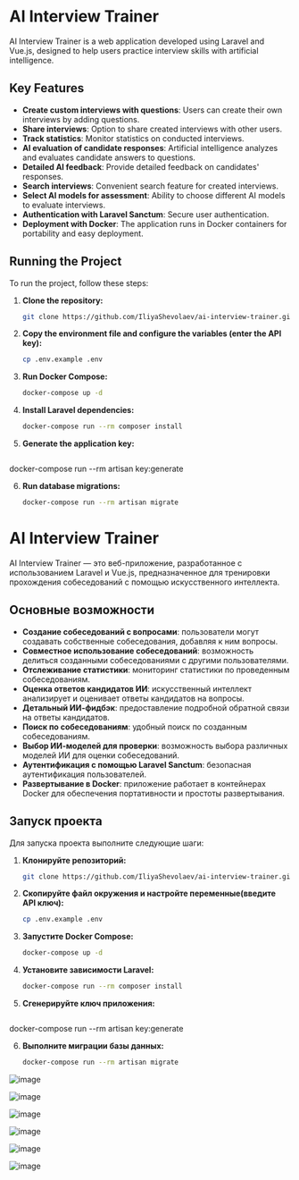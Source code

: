 # AI Interview Trainer

AI Interview Trainer is a web application developed using Laravel and Vue.js, designed to help users practice interview skills with artificial intelligence.

## Key Features

- **Create custom interviews with questions**: Users can create their own interviews by adding questions.
- **Share interviews**: Option to share created interviews with other users.
- **Track statistics**: Monitor statistics on conducted interviews.
- **AI evaluation of candidate responses**: Artificial intelligence analyzes and evaluates candidate answers to questions.
- **Detailed AI feedback**: Provide detailed feedback on candidates' responses.
- **Search interviews**: Convenient search feature for created interviews.
- **Select AI models for assessment**: Ability to choose different AI models to evaluate interviews.
- **Authentication with Laravel Sanctum**: Secure user authentication.
- **Deployment with Docker**: The application runs in Docker containers for portability and easy deployment.

## Running the Project

To run the project, follow these steps:

1. **Clone the repository:**

   ```bash
   git clone https://github.com/IliyaShevolaev/ai-interview-trainer.git

2. **Copy the environment file and configure the variables (enter the API key):**

   ```bash
   cp .env.example .env

3. **Run Docker Compose:**

   ```bash
   docker-compose up -d

4. **Install Laravel dependencies:**

   ```bash
   docker-compose run --rm composer install

5. **Generate the application key:**

   ```bash
  docker-compose run --rm artisan key:generate

6. **Run database migrations:**

   ```bash
   docker-compose run --rm artisan migrate

# AI Interview Trainer

AI Interview Trainer — это веб-приложение, разработанное с использованием Laravel и Vue.js, предназначенное для тренировки прохождения собеседований с помощью искусственного интеллекта.

## Основные возможности

- **Создание собеседований с вопросами**: пользователи могут создавать собственные собеседования, добавляя к ним вопросы.
- **Совместное использование собеседований**: возможность делиться созданными собеседованиями с другими пользователями.
- **Отслеживание статистики**: мониторинг статистики по проведенным собеседованиям.
- **Оценка ответов кандидатов ИИ**: искусственный интеллект анализирует и оценивает ответы кандидатов на вопросы.
- **Детальный ИИ-фидбэк**: предоставление подробной обратной связи на ответы кандидатов.
- **Поиск по собеседованиям**: удобный поиск по созданным собеседованиям.
- **Выбор ИИ-моделей для проверки**: возможность выбора различных моделей ИИ для оценки собеседований.
- **Аутентификация с помощью Laravel Sanctum**: безопасная аутентификация пользователей.
- **Развертывание в Docker**: приложение работает в контейнерах Docker для обеспечения портативности и простоты развертывания.

## Запуск проекта

Для запуска проекта выполните следующие шаги:

1. **Клонируйте репозиторий:**

   ```bash
   git clone https://github.com/IliyaShevolaev/ai-interview-trainer.git

2. **Скопируйте файл окружения и настройте переменные(введите API ключ):**

   ```bash
   cp .env.example .env

3. **Запустите Docker Compose:**

   ```bash
   docker-compose up -d

4. **Установите зависимости Laravel:**

   ```bash
   docker-compose run --rm composer install

5. **Сгенерируйте ключ приложения:**

   ```bash
  docker-compose run --rm artisan key:generate

6. **Выполните миграции базы данных:**

   ```bash
   docker-compose run --rm artisan migrate
   
![image](https://github.com/user-attachments/assets/f3eca322-50c9-4b33-b54d-1b0dde2a9627)

![image](https://github.com/user-attachments/assets/3521bfd6-5755-4553-84d8-11d01a9c7a2a)

![image](https://github.com/user-attachments/assets/176c7f9c-1305-4d1b-af8f-38fa4533f801)

![image](https://github.com/user-attachments/assets/a71605c9-3e2d-4eae-a205-faaed21b5205)

![image](https://github.com/user-attachments/assets/4b41b7d6-ad5a-4e9e-80a3-536ee79fd765)

![image](https://github.com/user-attachments/assets/2133fe96-dbb3-45cd-b0b3-6a7d2f4d2fae)

